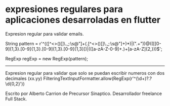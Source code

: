 # expresiones regulares para aplicaciones desarroladas en flutter
Expresion regular para validar emails.

String pattern = r'^(([^<>()[\]\\.,;:\s@\"]+(\.[^<>()[\]\\.,;:\s@\"]+)*)|(\".+\"))@((\[[0-9]{1,3}\.[0-9]{1,3}\.[0-9]{1,3}\.[0-9]{1,3}\])|(([a-zA-Z\-0-9]+\.)+[a-zA-Z]{2,}))$';
 
RegExp regExp  = new RegExp(pattern);

----------------------------------------------------

Expresion regular para validar que solo se puedan escribir numeros con dos decimales (xx.yy)
FilteringTextInputFormatter.allow(RegExp(r'^(\d+)?\.?\d{0,2}'))

Escrito por Alberto Carrion de Precursor Sinaptico. Desarrollador freelance Full Stack.
